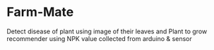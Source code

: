 # Farm-Mate
Detect disease of plant using image of their leaves and Plant to grow recommender using NPK value collected from arduino &amp; sensor
